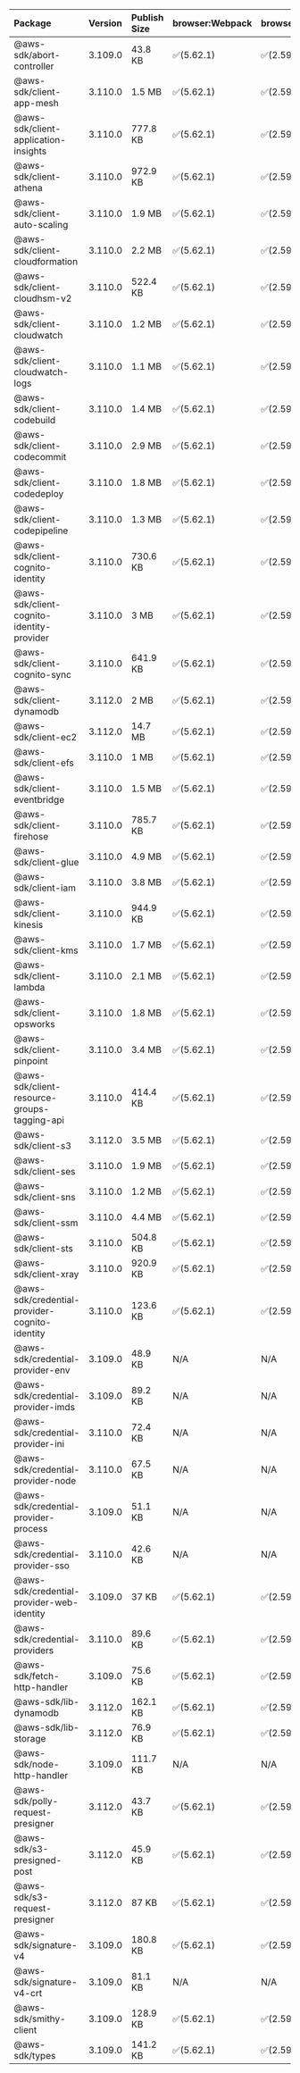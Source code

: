 | Package | Version | Publish Size | browser:Webpack | browser:Rollup | browser:EsBuild |
| :------ | :------ | :----------- | :------ | :----- | :------- |
|@aws-sdk/abort-controller|3.109.0|43.8 KB|✅(5.62.1)|✅(2.59.0)|✅(0.13.12)|
|@aws-sdk/client-app-mesh|3.110.0|1.5 MB|✅(5.62.1)|✅(2.59.0)|✅(0.13.12)|
|@aws-sdk/client-application-insights|3.110.0|777.8 KB|✅(5.62.1)|✅(2.59.0)|✅(0.13.12)|
|@aws-sdk/client-athena|3.110.0|972.9 KB|✅(5.62.1)|✅(2.59.0)|✅(0.13.12)|
|@aws-sdk/client-auto-scaling|3.110.0|1.9 MB|✅(5.62.1)|✅(2.59.0)|✅(0.13.12)|
|@aws-sdk/client-cloudformation|3.110.0|2.2 MB|✅(5.62.1)|✅(2.59.0)|✅(0.13.12)|
|@aws-sdk/client-cloudhsm-v2|3.110.0|522.4 KB|✅(5.62.1)|✅(2.59.0)|✅(0.13.12)|
|@aws-sdk/client-cloudwatch|3.110.0|1.2 MB|✅(5.62.1)|✅(2.59.0)|✅(0.13.12)|
|@aws-sdk/client-cloudwatch-logs|3.110.0|1.1 MB|✅(5.62.1)|✅(2.59.0)|✅(0.13.12)|
|@aws-sdk/client-codebuild|3.110.0|1.4 MB|✅(5.62.1)|✅(2.59.0)|✅(0.13.12)|
|@aws-sdk/client-codecommit|3.110.0|2.9 MB|✅(5.62.1)|✅(2.59.0)|✅(0.13.12)|
|@aws-sdk/client-codedeploy|3.110.0|1.8 MB|✅(5.62.1)|✅(2.59.0)|✅(0.13.12)|
|@aws-sdk/client-codepipeline|3.110.0|1.3 MB|✅(5.62.1)|✅(2.59.0)|✅(0.13.12)|
|@aws-sdk/client-cognito-identity|3.110.0|730.6 KB|✅(5.62.1)|✅(2.59.0)|✅(0.13.12)|
|@aws-sdk/client-cognito-identity-provider|3.110.0|3 MB|✅(5.62.1)|✅(2.59.0)|✅(0.13.12)|
|@aws-sdk/client-cognito-sync|3.110.0|641.9 KB|✅(5.62.1)|✅(2.59.0)|✅(0.13.12)|
|@aws-sdk/client-dynamodb|3.112.0|2 MB|✅(5.62.1)|✅(2.59.0)|✅(0.13.12)|
|@aws-sdk/client-ec2|3.112.0|14.7 MB|✅(5.62.1)|✅(2.59.0)|✅(0.13.12)|
|@aws-sdk/client-efs|3.110.0|1 MB|✅(5.62.1)|✅(2.59.0)|✅(0.13.12)|
|@aws-sdk/client-eventbridge|3.110.0|1.5 MB|✅(5.62.1)|✅(2.59.0)|✅(0.13.12)|
|@aws-sdk/client-firehose|3.110.0|785.7 KB|✅(5.62.1)|✅(2.59.0)|✅(0.13.12)|
|@aws-sdk/client-glue|3.110.0|4.9 MB|✅(5.62.1)|✅(2.59.0)|✅(0.13.12)|
|@aws-sdk/client-iam|3.110.0|3.8 MB|✅(5.62.1)|✅(2.59.0)|✅(0.13.12)|
|@aws-sdk/client-kinesis|3.110.0|944.9 KB|✅(5.62.1)|✅(2.59.0)|✅(0.13.12)|
|@aws-sdk/client-kms|3.110.0|1.7 MB|✅(5.62.1)|✅(2.59.0)|✅(0.13.12)|
|@aws-sdk/client-lambda|3.110.0|2.1 MB|✅(5.62.1)|✅(2.59.0)|✅(0.13.12)|
|@aws-sdk/client-opsworks|3.110.0|1.8 MB|✅(5.62.1)|✅(2.59.0)|✅(0.13.12)|
|@aws-sdk/client-pinpoint|3.110.0|3.4 MB|✅(5.62.1)|✅(2.59.0)|✅(0.13.12)|
|@aws-sdk/client-resource-groups-tagging-api|3.110.0|414.4 KB|✅(5.62.1)|✅(2.59.0)|✅(0.13.12)|
|@aws-sdk/client-s3|3.112.0|3.5 MB|✅(5.62.1)|✅(2.59.0)|✅(0.13.12)|
|@aws-sdk/client-ses|3.110.0|1.9 MB|✅(5.62.1)|✅(2.59.0)|✅(0.13.12)|
|@aws-sdk/client-sns|3.110.0|1.2 MB|✅(5.62.1)|✅(2.59.0)|✅(0.13.12)|
|@aws-sdk/client-ssm|3.110.0|4.4 MB|✅(5.62.1)|✅(2.59.0)|✅(0.13.12)|
|@aws-sdk/client-sts|3.110.0|504.8 KB|✅(5.62.1)|✅(2.59.0)|✅(0.13.12)|
|@aws-sdk/client-xray|3.110.0|920.9 KB|✅(5.62.1)|✅(2.59.0)|✅(0.13.12)|
|@aws-sdk/credential-provider-cognito-identity|3.110.0|123.6 KB|✅(5.62.1)|✅(2.59.0)|✅(0.13.12)|
|@aws-sdk/credential-provider-env|3.109.0|48.9 KB|N/A|N/A|N/A|
|@aws-sdk/credential-provider-imds|3.109.0|89.2 KB|N/A|N/A|N/A|
|@aws-sdk/credential-provider-ini|3.110.0|72.4 KB|N/A|N/A|N/A|
|@aws-sdk/credential-provider-node|3.110.0|67.5 KB|N/A|N/A|N/A|
|@aws-sdk/credential-provider-process|3.109.0|51.1 KB|N/A|N/A|N/A|
|@aws-sdk/credential-provider-sso|3.110.0|42.6 KB|N/A|N/A|N/A|
|@aws-sdk/credential-provider-web-identity|3.109.0|37 KB|✅(5.62.1)|✅(2.59.0)|✅(0.13.12)|
|@aws-sdk/credential-providers|3.110.0|89.6 KB|✅(5.62.1)|✅(2.59.0)|✅(0.13.12)|
|@aws-sdk/fetch-http-handler|3.109.0|75.6 KB|✅(5.62.1)|✅(2.59.0)|✅(0.13.12)|
|@aws-sdk/lib-dynamodb|3.112.0|162.1 KB|✅(5.62.1)|✅(2.59.0)|✅(0.13.12)|
|@aws-sdk/lib-storage|3.112.0|76.9 KB|✅(5.62.1)|✅(2.59.0)|✅(0.13.12)|
|@aws-sdk/node-http-handler|3.109.0|111.7 KB|N/A|N/A|N/A|
|@aws-sdk/polly-request-presigner|3.112.0|43.7 KB|✅(5.62.1)|✅(2.59.0)|✅(0.13.12)|
|@aws-sdk/s3-presigned-post|3.112.0|45.9 KB|✅(5.62.1)|✅(2.59.0)|✅(0.13.12)|
|@aws-sdk/s3-request-presigner|3.112.0|87 KB|✅(5.62.1)|✅(2.59.0)|✅(0.13.12)|
|@aws-sdk/signature-v4|3.109.0|180.8 KB|✅(5.62.1)|✅(2.59.0)|✅(0.13.12)|
|@aws-sdk/signature-v4-crt|3.109.0|81.1 KB|N/A|N/A|N/A|
|@aws-sdk/smithy-client|3.109.0|128.9 KB|✅(5.62.1)|✅(2.59.0)|✅(0.13.12)|
|@aws-sdk/types|3.109.0|141.2 KB|✅(5.62.1)|✅(2.59.0)|✅(0.13.12)|
